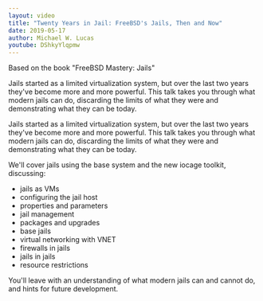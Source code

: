 ```yaml
---
layout: video
title: "Twenty Years in Jail: FreeBSD's Jails, Then and Now"
date: 2019-05-17
author: Michael W. Lucas
youtube: DShkyYlqpmw
---
```

Based on the book "FreeBSD Mastery: Jails"

Jails started as a limited virtualization system, but over the last two years they've become more and more powerful. This talk takes you through what modern jails can do, discarding the limits of what they were and demonstrating what they can be today.

Jails started as a limited virtualization system, but over the last two years they've become more and more powerful. This talk takes you through what modern jails can do, discarding the limits of what they were and demonstrating what they can be today.

We'll cover jails using the base system and the new iocage toolkit, discussing:

* jails as VMs
* configuring the jail host
* properties and parameters
* jail management
* packages and upgrades
* base jails
* virtual networking with VNET
* firewalls in jails
* jails in jails
* resource restrictions

You'll leave with an understanding of what modern jails can and cannot do, and hints for future development.